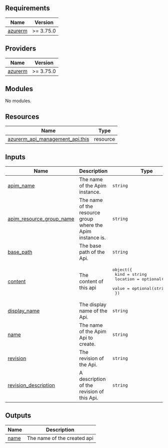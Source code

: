 <!-- BEGIN_TF_DOCS -->
## Requirements

| Name | Version |
|------|---------|
| <a name="requirement_azurerm"></a> [azurerm](#requirement\_azurerm) | >= 3.75.0 |

## Providers

| Name | Version |
|------|---------|
| <a name="provider_azurerm"></a> [azurerm](#provider\_azurerm) | >= 3.75.0 |

## Modules

No modules.

## Resources

| Name | Type |
|------|------|
| [azurerm_api_management_api.this](https://registry.terraform.io/providers/hashicorp/azurerm/latest/docs/resources/api_management_api) | resource |

## Inputs

| Name | Description | Type | Default | Required |
|------|-------------|------|---------|:--------:|
| <a name="input_apim_name"></a> [apim\_name](#input\_apim\_name) | The name of the Apim instance. | `string` | n/a | yes |
| <a name="input_apim_resource_group_name"></a> [apim\_resource\_group\_name](#input\_apim\_resource\_group\_name) | The name of the resource group where the Apim instance is. | `string` | n/a | yes |
| <a name="input_base_path"></a> [base\_path](#input\_base\_path) | The base path of the Api. | `string` | n/a | yes |
| <a name="input_content"></a> [content](#input\_content) | The content of this api | <pre>object({<br>    kind     = string<br>    location = optional(string)<br>    value    = optional(string)<br>  })</pre> | <pre>{<br>  "kind": "none",<br>  "location": "",<br>  "value": ""<br>}</pre> | no |
| <a name="input_display_name"></a> [display\_name](#input\_display\_name) | The display name of the Api. | `string` | n/a | yes |
| <a name="input_name"></a> [name](#input\_name) | The name of the Apim Api to create. | `string` | n/a | yes |
| <a name="input_revision"></a> [revision](#input\_revision) | The revision of the Api. | `string` | n/a | yes |
| <a name="input_revision_description"></a> [revision\_description](#input\_revision\_description) | A description of the revision of this Api. | `string` | `""` | no |

## Outputs

| Name | Description |
|------|-------------|
| <a name="output_name"></a> [name](#output\_name) | The name of the created api |
<!-- END_TF_DOCS -->